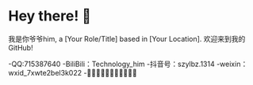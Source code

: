 # Hey there! 👋

我是你爷爷him, a [Your Role/Title] based in [Your Location]. 欢迎来到我的GitHub!



-QQ:715387640
-BiliBili：Technology_him
-抖音号：szylbz.1314
-weixin：wxid_7xwte2bel3k022
-🤞🤞🤞🤞🤞🤞🤞🤞🤞🤞🤞


